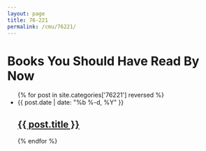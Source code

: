 ```yaml
---
layout: page
title: 76-221
permalink: /cmu/76221/
---
```


<div class="home">
  <h1 class="page-heading">Books You Should Have Read By Now</h1>
  <ul class="post-list">
    {% for post in site.categories['76221'] reversed %}
      <li>
        <span class="post-meta">{{ post.date | date: "%b %-d, %Y" }}</span>
        <h2>
          <a class="post-link" href="{{ post.url | prepend: site.baseurl }}">{{ post.title }}</a>
        </h2>
      </li>
    {% endfor %}
  </ul>
</div>
